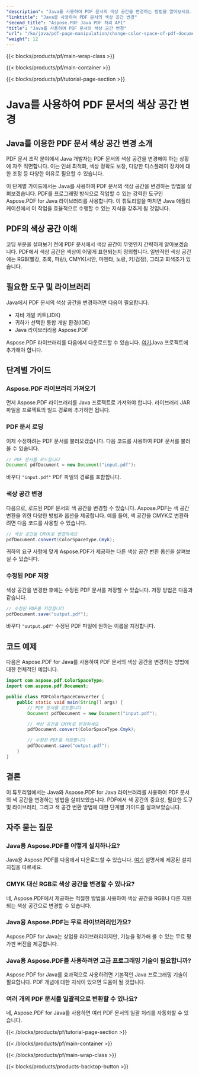 ```yaml
---
"description": "Java를 사용하여 PDF 문서의 색상 공간을 변경하는 방법을 알아보세요. 코드 예제를 포함한 단계별 가이드를 제공합니다. PDF를 인쇄 및 표시에 최적화하는 방법도 알아보세요."
"linktitle": "Java를 사용하여 PDF 문서의 색상 공간 변경"
"second_title": "Aspose.PDF Java PDF 처리 API"
"title": "Java를 사용하여 PDF 문서의 색상 공간 변경"
"url": "/ko/java/pdf-page-manipulation/change-color-space-of-pdf-document-using-java/"
"weight": 12
---
```


{{< blocks/products/pf/main-wrap-class >}}

{{< blocks/products/pf/main-container >}}

{{< blocks/products/pf/tutorial-page-section >}}

# Java를 사용하여 PDF 문서의 색상 공간 변경


## Java를 이용한 PDF 문서 색상 공간 변경 소개

PDF 문서 조작 분야에서 Java 개발자는 PDF 문서의 색상 공간을 변경해야 하는 상황에 자주 직면합니다. 이는 인쇄 최적화, 색상 정확도 보장, 다양한 디스플레이 장치에 대한 조정 등 다양한 이유로 필요할 수 있습니다.

이 단계별 가이드에서는 Java를 사용하여 PDF 문서의 색상 공간을 변경하는 방법을 살펴보겠습니다. PDF를 프로그래밍 방식으로 작업할 수 있는 강력한 도구인 Aspose.PDF for Java 라이브러리를 사용합니다. 이 튜토리얼을 마치면 Java 애플리케이션에서 이 작업을 효율적으로 수행할 수 있는 지식을 갖추게 될 것입니다.

## PDF의 색상 공간 이해

코딩 부분을 살펴보기 전에 PDF 문서에서 색상 공간이 무엇인지 간략하게 알아보겠습니다. PDF에서 색상 공간은 색상이 어떻게 표현되는지 정의합니다. 일반적인 색상 공간에는 RGB(빨강, 초록, 파랑), CMYK(시안, 마젠타, 노랑, 키/검정), 그리고 회색조가 있습니다.

## 필요한 도구 및 라이브러리

Java에서 PDF 문서의 색상 공간을 변경하려면 다음이 필요합니다.

- 자바 개발 키트(JDK)
- 귀하가 선택한 통합 개발 환경(IDE)
- Java 라이브러리용 Aspose.PDF

Aspose.PDF 라이브러리를 다음에서 다운로드할 수 있습니다. [여기](https://releases.aspose.com/pdf/java/)Java 프로젝트에 추가해야 합니다.

## 단계별 가이드

### Aspose.PDF 라이브러리 가져오기

먼저 Aspose.PDF 라이브러리를 Java 프로젝트로 가져와야 합니다. 라이브러리 JAR 파일을 프로젝트의 빌드 경로에 추가하면 됩니다.

### PDF 문서 로딩

이제 수정하려는 PDF 문서를 불러오겠습니다. 다음 코드를 사용하여 PDF 문서를 불러올 수 있습니다.

```java
// PDF 문서를 로드합니다
Document pdfDocument = new Document("input.pdf");
```

바꾸다 `"input.pdf"` PDF 파일의 경로를 포함합니다.

### 색상 공간 변경

다음으로, 로드된 PDF 문서의 색 공간을 변경할 수 있습니다. Aspose.PDF는 색 공간 변환을 위한 다양한 방법과 옵션을 제공합니다. 예를 들어, 색 공간을 CMYK로 변환하려면 다음 코드를 사용할 수 있습니다.

```java
// 색상 공간을 CMYK로 변경하세요
pdfDocument.convert(ColorSpaceType.Cmyk);
```

귀하의 요구 사항에 맞게 Aspose.PDF가 제공하는 다른 색상 공간 변환 옵션을 살펴보실 수 있습니다.

### 수정된 PDF 저장

색상 공간을 변경한 후에는 수정된 PDF 문서를 저장할 수 있습니다. 저장 방법은 다음과 같습니다.

```java
// 수정된 PDF를 저장합니다
pdfDocument.save("output.pdf");
```

바꾸다 `"output.pdf"` 수정된 PDF 파일에 원하는 이름을 지정합니다.

## 코드 예제

다음은 Aspose.PDF for Java를 사용하여 PDF 문서의 색상 공간을 변경하는 방법에 대한 전체적인 예입니다.

```java
import com.aspose.pdf.ColorSpaceType;
import com.aspose.pdf.Document;

public class PDFColorSpaceConverter {
    public static void main(String[] args) {
        // PDF 문서를 로드합니다
        Document pdfDocument = new Document("input.pdf");

        // 색상 공간을 CMYK로 변경하세요
        pdfDocument.convert(ColorSpaceType.Cmyk);

        // 수정된 PDF를 저장합니다
        pdfDocument.save("output.pdf");
    }
}
```

## 결론

이 튜토리얼에서는 Java와 Aspose.PDF for Java 라이브러리를 사용하여 PDF 문서의 색 공간을 변경하는 방법을 살펴보았습니다. PDF에서 색 공간의 중요성, 필요한 도구 및 라이브러리, 그리고 색 공간 변환 방법에 대한 단계별 가이드를 살펴보았습니다.

## 자주 묻는 질문

### Java용 Aspose.PDF를 어떻게 설치하나요?

Java용 Aspose.PDF를 다음에서 다운로드할 수 있습니다. [여기](https://releases.aspose.com/pdf/java/) 설명서에 제공된 설치 지침을 따르세요.

### CMYK 대신 RGB로 색상 공간을 변경할 수 있나요?

네, Aspose.PDF에서 제공하는 적절한 방법을 사용하여 색상 공간을 RGB나 다른 지원되는 색상 공간으로 변경할 수 있습니다.

### Java용 Aspose.PDF는 무료 라이브러리인가요?

Aspose.PDF for Java는 상업용 라이브러리이지만, 기능을 평가해 볼 수 있는 무료 평가판 버전을 제공합니다.

### Java용 Aspose.PDF를 사용하려면 고급 프로그래밍 기술이 필요합니까?

Aspose.PDF for Java를 효과적으로 사용하려면 기본적인 Java 프로그래밍 기술이 필요합니다. PDF 개념에 대한 지식이 있으면 도움이 될 것입니다.

### 여러 개의 PDF 문서를 일괄적으로 변환할 수 있나요?

네, Aspose.PDF for Java를 사용하면 여러 PDF 문서의 일괄 처리를 자동화할 수 있습니다.

{{< /blocks/products/pf/tutorial-page-section >}}

{{< /blocks/products/pf/main-container >}}

{{< /blocks/products/pf/main-wrap-class >}}

{{< blocks/products/products-backtop-button >}}